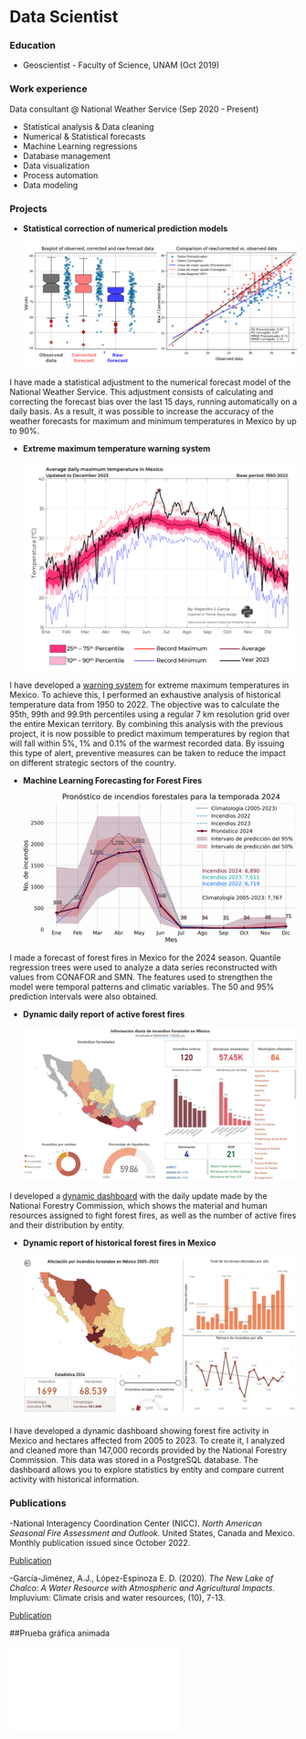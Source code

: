 # Data Scientist

### Education
- Geoscientist - Faculty of Science, UNAM (Oct 2019)

### Work experience
Data consultant @ National Weather Service (Sep 2020 - Present)
- Statistical analysis & Data cleaning
- Numerical & Statistical forecasts
- Machine Learning regressions
- Database management
- Data visualization
- Process automation
- Data modeling

### Projects

- **Statistical correction of numerical prediction models**
  
  ![Gráficas](/assets/img/data_1.png)

I have made a statistical adjustment to the numerical forecast model of the National Weather Service. This adjustment consists of calculating and correcting the forecast bias over the last 15 days, running automatically on a daily basis. As a result, it was possible to increase the accuracy of the weather forecasts for maximum and minimum temperatures in Mexico by up to 90%.

- **Extreme maximum temperature warning system**
  
  ![Percentil](/assets/img/data_2.png)
  
I have developed a [warning system](https://smn.conagua.gob.mx/es/mapas-de-pronostico-de-temperatura-maxima-extrema) for extreme maximum temperatures in Mexico. To achieve this, I performed an exhaustive analysis of historical temperature data from 1950 to 2022. The objective was to calculate the 95th, 99th and 99.9th percentiles using a regular 7 km resolution grid over the entire Mexican territory. By combining this analysis with the previous project, it is now possible to predict maximum temperatures by region that will fall within 5%, 1% and 0.1% of the warmest recorded data. By issuing this type of alert, preventive measures can be taken to reduce the impact on different strategic sectors of the country.

- **Machine Learning Forecasting for Forest Fires**
  
  ![ML](/assets/img/ML_fire_forecast.png)

I made a forecast of forest fires in Mexico for the 2024 season. Quantile regression trees were used to analyze a data series reconstructed with values from CONAFOR and SMN. The features used to strengthen the model were temporal patterns and climatic variables. The 50 and 95% prediction intervals were also obtained.

- **Dynamic daily report of active forest fires**
  
  ![Tablero_active](/assets/img/active_fire.png)
  
I developed a [dynamic dashboard](https://app.powerbi.com/view?r=eyJrIjoiNTA5YTE4ZTYtZTQ0Mi00YTVmLTg3NGQtOGFiOTIyMGM1OGFiIiwidCI6ImY4M2U0YTc4LWY5Y2UtNGIzZC1hNjZmLTk5ZTUwOTIzNTAyZSIsImMiOjR9) with the daily update made by the National Forestry Commission, which shows the material and human resources assigned to fight forest fires, as well as the number of active fires and their distribution by entity.

- **Dynamic report of historical forest fires in Mexico**
  
  ![Tablero](/assets/img/data_3.png)
  
I have developed a dynamic dashboard showing forest fire activity in Mexico and hectares affected from 2005 to 2023. To create it, I analyzed and cleaned more than 147,000 records provided by the National Forestry Commission. This data was stored in a PostgreSQL database. The dashboard allows you to explore statistics by entity and compare current activity with historical information.


### Publications
-National Interagency Coordination Center (NICC). *North American Seasonal Fire Assessment and Outlook.* United
States, Canada and Mexico. Monthly publication issued since October 2022.

[Publication](https://www.nifc.gov/nicc-files/predictive/outlooks/NA_Outlook.pdf)

-García-Jiménez, A.J., López-Espinoza E. D. (2020). *The New Lake of Chalco: A Water Resource with Atmospheric and Agricultural Impacts*. Impluvium: Climate crisis and water resources, (10), 7-13.

[Publication](http://www.agua.unam.mx/assets/pdfs/impluvium/numero10.pdf)

##Prueba gráfica animada

![GC](/assets/img/circle_plot.html)


